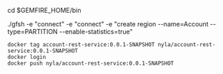 
cd $GEMFIRE_HOME/bin

./gfsh -e "connect" -e "connect"  -e "create region --name=Account --type=PARTITION --enable-statistics=true"


```shell script
docker tag account-rest-service:0.0.1-SNAPSHOT nyla/account-rest-service:0.0.1-SNAPSHOT 
docker login
docker push nyla/account-rest-service:0.0.1-SNAPSHOT

```